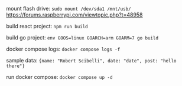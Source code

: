 mount flash drive: `sudo mount /dev/sda1 /mnt/usb/`
https://forums.raspberrypi.com/viewtopic.php?t=48958

build react project: `npm run build`

build go project: `env GOOS=linux GOARCH=arm GOARM=7 go build`

docker compose logs: `docker compose logs -f`

sample data: `{name: "Robert Scibelli", date: "date", post: "hello there"}`

run docker compose: `docker compose up -d`